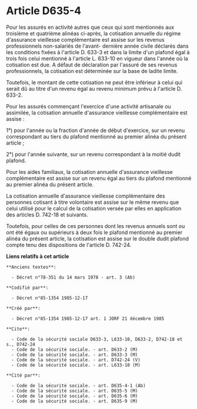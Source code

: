 # Article D635-4

Pour les assurés en activité autres que ceux qui sont mentionnés aux troisième et quatrième alinéas ci-après, la cotisation
annuelle du régime d'assurance vieillesse complémentaire est assise sur les revenus professionnels non-salariés de l'avant-
dernière année civile déclarés dans les conditions fixées à l'article D. 633-3 et dans la limite d'un plafond égal à trois
fois celui mentionné à l'article L. 633-10 en vigueur dans l'année où la cotisation est due. A défaut de déclaration par
l'assuré de ses revenus professionnels, la cotisation est déterminée sur la base de ladite limite. 

Toutefois, le montant de cette cotisation ne peut être inférieur à celui qui serait dû au titre d'un revenu égal au revenu
minimum prévu à l'article D. 633-2. 

Pour les assurés commençant l'exercice d'une activité artisanale ou assimilée, la cotisation annuelle d'assurance vieillesse
complémentaire est assise   : 

1°) pour l'année ou la fraction d'année de début d'exercice, sur un revenu correspondant au tiers du plafond mentionné au
premier alinéa du présent article ; 

2°) pour l'année suivante, sur un revenu correspondant à la moitié dudit plafond. 

Pour les aides familiaux, la cotisation annuelle d'assurance vieillesse complémentaire est assise sur un revenu égal au tiers
du plafond mentionné au premier alinéa du présent article. 

La cotisation annuelle d'assurance vieillesse complémentaire des personnes cotisant à titre volontaire est assise sur le même
revenu que celui utilisé pour le calcul de la cotisation versée par elles en application des articles D. 742-18 et suivants. 

Toutefois, pour celles de ces personnes dont les revenus annuels sont ou ont été égaux ou supérieurs à deux fois le plafond
mentionné au premier alinéa du présent article, la cotisation est assise sur le double dudit plafond compte tenu des
dispositions de l'article D. 742-24.

**Liens relatifs à cet article**

	**Anciens textes**:

	  - Décret n°78-351 du 14 mars 1978 - art. 3 (Ab)

	**Codifié par**:

	  - Décret n°85-1354 1985-12-17

	**Créé par**:

	  - Décret n°85-1354 1985-12-17 art. 1 JORF 21 décembre 1985

	**Cite**:

	  - Code de la sécurité sociale D633-3, L633-10, D633-2, D742-18 et s., D742-24
	  - Code de la sécurité sociale. - art. D633-2 (M)
	  - Code de la sécurité sociale. - art. D633-3 (M)
	  - Code de la sécurité sociale. - art. D742-24 (V)
	  - Code de la sécurité sociale. - art. L633-10 (M)

	**Cité par**:

	  - Code de la sécurité sociale. - art. D635-4-1 (Ab)
	  - Code de la sécurité sociale. - art. D635-5 (M)
	  - Code de la sécurité sociale. - art. D635-6 (M)
	  - Code de la sécurité sociale. - art. D635-9 (M)
